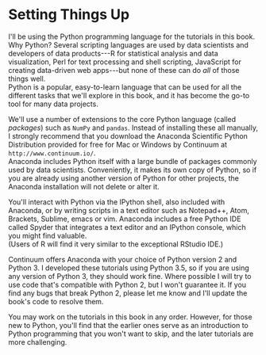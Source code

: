 # Setting Things Up

I'll be using the Python programming language for the tutorials in this book.  
Why Python?  Several scripting languages are used by data scientists and 
developers of data products---R for statistical analysis and data visualization, 
Perl for text processing and shell scripting, JavaScript for creating 
data-driven web apps---but none of these can do *all* of those things well.  
Python is a popular, easy-to-learn language that can be used for all the 
different tasks that we'll explore in this book, and it has become the go-to 
tool for many data projects.

We'll use a number of extensions to the core Python language (called *packages*) 
such as `NumPy` and `pandas`.  Instead of installing these all manually, I 
strongly recommend that you download the Anaconda Scientific Python Distribution 
provided for free for Mac or Windows by Continuum at `http://www.continuum.io/`.  
Anaconda includes Python itself with a large bundle of packages commonly used by 
data scientists.  Conveniently, it makes its own copy of Python, so if you are 
already using another version of Python for other projects, the Anaconda 
installation will not delete or alter it.

You'll interact with Python via the IPython shell, also included with Anaconda, 
or by writing scripts in a text editor such as Notepad++, Atom, Brackets, 
Sublime, emacs or vim.  Anaconda includes a free Python IDE called Spyder that 
integrates a text editor and an IPython console, which you might find valuable.  
(Users of R will find it very similar to the exceptional RStudio IDE.)

Continuum offers Anaconda with your choice of Python version 2 and Python 3.  I 
developed these tutorials using Python 3.5, so if you are using any version of 
Python 3, they should work fine.  Where possible I will try to use code that's 
compatible with Python 2, but I won't guarantee it.  If you find any bugs that 
break Python 2, please let me know and I'll update the book's code to resolve 
them.

You may work on the tutorials in this book in any order.  However, for those new 
to Python, you'll find that the earlier ones serve as an introduction to Python 
programming that you won't want to skip, and the later tutorials are more 
challenging.